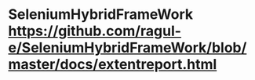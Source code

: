 # SeleniumHybridFrameWork https://github.com/ragul-e/SeleniumHybridFrameWork/blob/master/docs/extentreport.html
